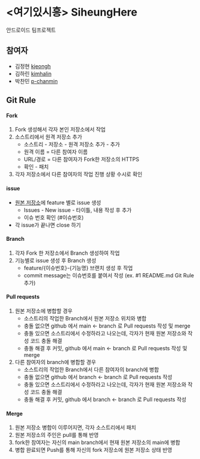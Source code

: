 # <여기있시흥> SiheungHere

안드로이드 팀프로젝트



## 참여자

- 김정현 [kjeongh](https://github.com/kjeongh)
- 김하린 [kimhalin](https://github.com/kimhalin)
- 박찬민 [p-chanmin](https://github.com/p-chanmin)



## Git Rule

#### Fork

1. Fork 생성해서 각자 본인 저장소에서 작업
2. 소스트리에서 원격 저장소 추가
   - 소스트리 - 저장소 - 원격 저장소 추가 - 추가
   - 원격 이름 = 다른 참여자 이름
   - URL/경로 = 다른 참여자가 Fork한 저장소의 HTTPS
   - 확인 - 패치
3. 각자 저장소에서 다른 참여자의 작업 진행 상황 수시로 확인



#### issue

- [원본 저장소](https://github.com/kimhalin/SiheungHere)에 feature 별로 issue 생성
  - Issues - New issue - 타이틀, 내용 작성 후 추가
  - 이슈 번호 확인 (#이슈번호)
- 각 issue가 끝나면 close 하기



#### Branch

1. 각자 Fork 한 저장소에서 Branch 생성하여 작업
2. 기능별로 issue 생성 후 Branch 생성
   - feature/{이슈번호}-{기능명} 브랜치 생성 후 작업
   - commit message는 이슈번호를 붙여서 작성 (ex. #1 README.md Git Rule 추가)



#### Pull requests

1. 원본 저장소에 병합할 경우
   - 소스트리의 작업한 Branch에서 원본 저장소 위치와 병합
   - 충돌 없으면 github 에서 main <- branch 로 Pull requests 작성 및 merge
   - 충돌 있으면 소스트리에서 수정하라고 나오는데, 각자가 현재 원본 저장소와 작성 코드 충돌 해결
   - 충돌 해결 후 커밋, github 에서 main <- branch 로 Pull requests 작성 및 merge
2. 다른 참여자의 branch에 병합할 경우
   - 소스트리의 작업한 Branch에서 다른 참여자의 branch에 병합
   - 충돌 없으면 github 에서 branch <- branch 로 Pull requests 작성
   - 충돌 있으면 소스트리에서 수정하라고 나오는데, 각자가 현재 원본 저장소와 작성 코드 충돌 해결
   - 충돌 해결 후 커밋, github 에서 branch <- branch 로 Pull requests 작성



#### Merge

1. 원본 저장소 병합이 이루어지면, 각자 소스트리에서 패치
2. 원본 저장소의 주인은 pull를 통해 반영
3. fork한 참여자는 자신의 main branch에서 현재 원본 저장소의 main에 병합
4. 병합 완료되면 Push를 통해 자신의 fork 저장소에 원본 저장소 상태 반영

